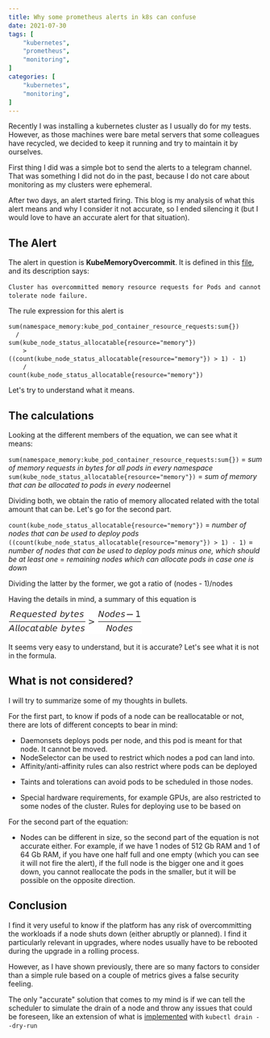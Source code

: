```yaml
---
title: Why some prometheus alerts in k8s can confuse
date: 2021-07-30
tags: [
    "kubernetes",
    "prometheus",
    "monitoring",
]
categories: [
    "kubernetes",
    "monitoring",
]
---
```


Recently I was installing a kubernetes cluster as I usually do for my tests. However, as those machines were bare metal servers that some colleagues have recycled, we decided to keep it running and try to maintain it by ourselves.

First thing I did was a simple bot to send the alerts to a telegram channel. That was something I did not do in the past, because I do not care about monitoring as my clusters were ephemeral.

After two days, an alert started firing. This blog is my analysis of what this alert means and why I consider it not accurate, so I ended silencing it (but I would love to have an accurate alert for that situation).

## The Alert

The alert in question is **KubeMemoryOvercommit**. It is defined in this [file](https://github.com/prometheus-operator/kube-prometheus/blob/main/manifests/kubernetes-prometheusRule.yaml), and its description says:

`Cluster has overcommitted memory resource requests for Pods and cannot tolerate node failure.`

The rule expression for this alert is

```
sum(namespace_memory:kube_pod_container_resource_requests:sum{})
  /
sum(kube_node_status_allocatable{resource="memory"})
    >
((count(kube_node_status_allocatable{resource="memory"}) > 1) - 1)
    /
count(kube_node_status_allocatable{resource="memory"})
```

Let's try to understand what it means.

## The calculations

Looking at the different members of the equation, we can see what it means:

`sum(namespace_memory:kube_pod_container_resource_requests:sum{})` = *sum of memory requests in bytes for all pods in every namespace*
`sum(kube_node_status_allocatable{resource="memory"})` = *sum of memory that can be allocated to pods in every node*ernel

Dividing both, we obtain the ratio of memory allocated related with the total amount that can be. Let's go for the second part.

`count(kube_node_status_allocatable{resource="memory"})` = *number of nodes that can be used to deploy pods*
`((count(kube_node_status_allocatable{resource="memory"}) > 1) - 1)` = *number of nodes that can be used to deploy pods minus one, which should be at least one* = *remaining nodes which can allocate pods in case one is down*

Dividing the latter by the former, we got a ratio of (nodes - 1)/nodes

Having the details in mind, a summary of this equation is 

![Equation](images/kubernetesmemoryovercommit_eqn.png)

It seems very easy to understand, but it is accurate? Let's see what it is not in the formula.

## What is not considered?

I will try to summarize some of my thoughts in bullets.

For the first part, to know if pods of a node can be reallocatable or not, there are lots of different concepts to bear in mind:

* Daemonsets deploys pods per node, and this pod is meant for that node. It cannot be moved.
* NodeSelector can be used to restrict which nodes a pod can land into.
* Affinity/anti-affinity rules can also restrict where pods can be deployed
+ Taints and tolerations can avoid pods to be scheduled in those nodes.
* Special hardware requirements, for example GPUs, are also restricted to some nodes of the cluster. Rules for deploying use to be based on 

For the second part of the equation:

* Nodes can be different in size, so the second part of the equation is not accurate either. For example, if we have 1 nodes of 512 Gb RAM and 1 of 64 Gb RAM, if you have one half full and one empty (which you can see it will not fire the alert), if the full node is the bigger one and it goes down, you cannot reallocate the pods in the smaller, but it will be possible on the opposite direction. 

## Conclusion

I find it very useful to know if the platform has any risk of overcommitting the workloads if a node shuts down (either abruptly or planned). I find it particularly relevant in upgrades, where nodes usually have to be rebooted during the upgrade in a rolling process.
 
However, as I have shown previously, there are so many factors to consider than a simple rule based on a couple of metrics gives a false security feeling.

The only "accurate" solution that comes to my mind is if we can tell the scheduler to simulate the drain of a node and throw any issues that could be foreseen, like an extension of what is [implemented](https://github.com/kubernetes/kubernetes/pull/82660) with `kubectl drain --dry-run`